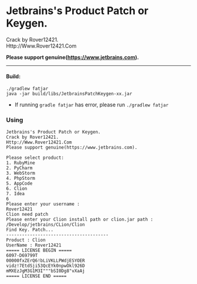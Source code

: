 # Jetbrains's Product Patch or Keygen.

Crack by Rover12421.  
Http://Www.Rover12421.Com  

**Please support genuine(https://www.jetbrains.com).**

---

#### Build:
```
./gradlew fatjar
java -jar build/libs/JetbrainsPatchKeygen-xx.jar
```

- If running `gradle fatjar` has error, please run `./gradlew fatjar`

### Using
```
Jetbrains's Product Patch or Keygen.
Crack by Rover12421.
Http://Www.Rover12421.Com
Please support genuine(https://www.jetbrains.com).

Please select product:
1. RubyMine
2. PyCharm
3. WebStorm
4. PhpStorm
5. AppCode
6. Clion
7. Idea
6
Please enter your username :
Rover12421
Clion need patch
Please enter your Clion install path or clion.jar path :
/Develop/jetbrains/CLion/Clion
Find Key. Patch...
---------------------------------------
Product : Clion
UserName : Rover12421
===== LICENSE BEGIN =====
6097-D69799T
00000fxZErQ6!bLiVKLLPWdjESYOER
vidz!7EtdSji53QcEYk0npwOkl926D
mMXEzJgM3G1M3I"""bSI0Dg8"vXaAj
===== LICENSE END =====

```

